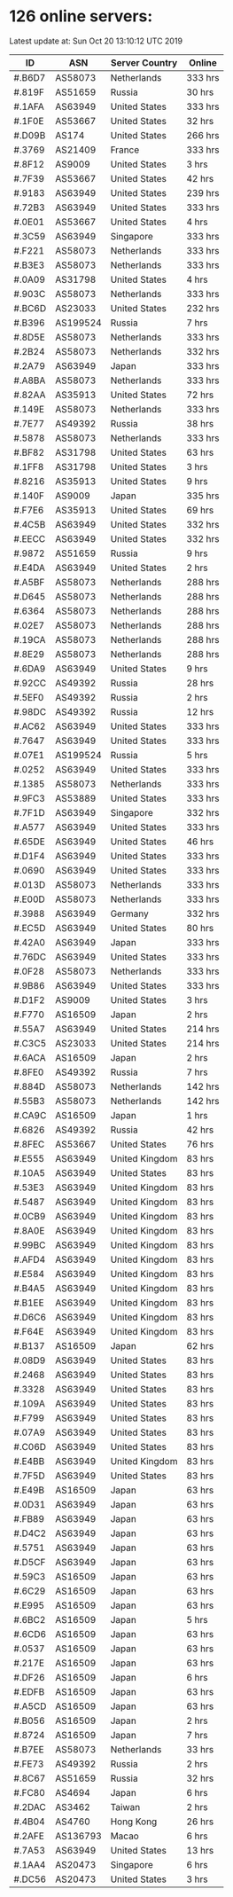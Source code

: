 # 126 online servers:

Latest update at: Sun Oct 20 13:10:12 UTC 2019

| ID | ASN | Server Country | Online |
| -- | --- | -------------- | ------ |
| #.B6D7 | AS58073 | Netherlands | 333 hrs |
| #.819F | AS51659 | Russia | 30 hrs |
| #.1AFA | AS63949 | United States | 333 hrs |
| #.1F0E | AS53667 | United States | 32 hrs |
| #.D09B | AS174 | United States | 266 hrs |
| #.3769 | AS21409 | France | 333 hrs |
| #.8F12 | AS9009 | United States | 3 hrs |
| #.7F39 | AS53667 | United States | 42 hrs |
| #.9183 | AS63949 | United States | 239 hrs |
| #.72B3 | AS63949 | United States | 333 hrs |
| #.0E01 | AS53667 | United States | 4 hrs |
| #.3C59 | AS63949 | Singapore | 333 hrs |
| #.F221 | AS58073 | Netherlands | 333 hrs |
| #.B3E3 | AS58073 | Netherlands | 333 hrs |
| #.0A09 | AS31798 | United States | 4 hrs |
| #.903C | AS58073 | Netherlands | 333 hrs |
| #.BC6D | AS23033 | United States | 232 hrs |
| #.B396 | AS199524 | Russia | 7 hrs |
| #.8D5E | AS58073 | Netherlands | 333 hrs |
| #.2B24 | AS58073 | Netherlands | 332 hrs |
| #.2A79 | AS63949 | Japan | 333 hrs |
| #.A8BA | AS58073 | Netherlands | 333 hrs |
| #.82AA | AS35913 | United States | 72 hrs |
| #.149E | AS58073 | Netherlands | 333 hrs |
| #.7E77 | AS49392 | Russia | 38 hrs |
| #.5878 | AS58073 | Netherlands | 333 hrs |
| #.BF82 | AS31798 | United States | 63 hrs |
| #.1FF8 | AS31798 | United States | 3 hrs |
| #.8216 | AS35913 | United States | 9 hrs |
| #.140F | AS9009 | Japan | 335 hrs |
| #.F7E6 | AS35913 | United States | 69 hrs |
| #.4C5B | AS63949 | United States | 332 hrs |
| #.EECC | AS63949 | United States | 332 hrs |
| #.9872 | AS51659 | Russia | 9 hrs |
| #.E4DA | AS63949 | United States | 2 hrs |
| #.A5BF | AS58073 | Netherlands | 288 hrs |
| #.D645 | AS58073 | Netherlands | 288 hrs |
| #.6364 | AS58073 | Netherlands | 288 hrs |
| #.02E7 | AS58073 | Netherlands | 288 hrs |
| #.19CA | AS58073 | Netherlands | 288 hrs |
| #.8E29 | AS58073 | Netherlands | 288 hrs |
| #.6DA9 | AS63949 | United States | 9 hrs |
| #.92CC | AS49392 | Russia | 28 hrs |
| #.5EF0 | AS49392 | Russia | 2 hrs |
| #.98DC | AS49392 | Russia | 12 hrs |
| #.AC62 | AS63949 | United States | 333 hrs |
| #.7647 | AS63949 | United States | 333 hrs |
| #.07E1 | AS199524 | Russia | 5 hrs |
| #.0252 | AS63949 | United States | 333 hrs |
| #.1385 | AS58073 | Netherlands | 333 hrs |
| #.9FC3 | AS53889 | United States | 333 hrs |
| #.7F1D | AS63949 | Singapore | 332 hrs |
| #.A577 | AS63949 | United States | 333 hrs |
| #.65DE | AS63949 | United States | 46 hrs |
| #.D1F4 | AS63949 | United States | 333 hrs |
| #.0690 | AS63949 | United States | 333 hrs |
| #.013D | AS58073 | Netherlands | 333 hrs |
| #.E00D | AS58073 | Netherlands | 333 hrs |
| #.3988 | AS63949 | Germany | 332 hrs |
| #.EC5D | AS63949 | United States | 80 hrs |
| #.42A0 | AS63949 | Japan | 333 hrs |
| #.76DC | AS63949 | United States | 333 hrs |
| #.0F28 | AS58073 | Netherlands | 333 hrs |
| #.9B86 | AS63949 | United States | 333 hrs |
| #.D1F2 | AS9009 | United States | 3 hrs |
| #.F770 | AS16509 | Japan | 2 hrs |
| #.55A7 | AS63949 | United States | 214 hrs |
| #.C3C5 | AS23033 | United States | 214 hrs |
| #.6ACA | AS16509 | Japan | 2 hrs |
| #.8FE0 | AS49392 | Russia | 7 hrs |
| #.884D | AS58073 | Netherlands | 142 hrs |
| #.55B3 | AS58073 | Netherlands | 142 hrs |
| #.CA9C | AS16509 | Japan | 1 hrs |
| #.6826 | AS49392 | Russia | 42 hrs |
| #.8FEC | AS53667 | United States | 76 hrs |
| #.E555 | AS63949 | United Kingdom | 83 hrs |
| #.10A5 | AS63949 | United States | 83 hrs |
| #.53E3 | AS63949 | United Kingdom | 83 hrs |
| #.5487 | AS63949 | United Kingdom | 83 hrs |
| #.0CB9 | AS63949 | United Kingdom | 83 hrs |
| #.8A0E | AS63949 | United Kingdom | 83 hrs |
| #.99BC | AS63949 | United Kingdom | 83 hrs |
| #.AFD4 | AS63949 | United Kingdom | 83 hrs |
| #.E584 | AS63949 | United Kingdom | 83 hrs |
| #.B4A5 | AS63949 | United Kingdom | 83 hrs |
| #.B1EE | AS63949 | United Kingdom | 83 hrs |
| #.D6C6 | AS63949 | United Kingdom | 83 hrs |
| #.F64E | AS63949 | United Kingdom | 83 hrs |
| #.B137 | AS16509 | Japan | 62 hrs |
| #.08D9 | AS63949 | United States | 83 hrs |
| #.2468 | AS63949 | United States | 83 hrs |
| #.3328 | AS63949 | United States | 83 hrs |
| #.109A | AS63949 | United States | 83 hrs |
| #.F799 | AS63949 | United States | 83 hrs |
| #.07A9 | AS63949 | United States | 83 hrs |
| #.C06D | AS63949 | United States | 83 hrs |
| #.E4BB | AS63949 | United Kingdom | 83 hrs |
| #.7F5D | AS63949 | United States | 83 hrs |
| #.E49B | AS16509 | Japan | 63 hrs |
| #.0D31 | AS63949 | Japan | 63 hrs |
| #.FB89 | AS63949 | Japan | 63 hrs |
| #.D4C2 | AS63949 | Japan | 63 hrs |
| #.5751 | AS63949 | Japan | 63 hrs |
| #.D5CF | AS63949 | Japan | 63 hrs |
| #.59C3 | AS16509 | Japan | 63 hrs |
| #.6C29 | AS16509 | Japan | 63 hrs |
| #.E995 | AS16509 | Japan | 63 hrs |
| #.6BC2 | AS16509 | Japan | 5 hrs |
| #.6CD6 | AS16509 | Japan | 63 hrs |
| #.0537 | AS16509 | Japan | 63 hrs |
| #.217E | AS16509 | Japan | 63 hrs |
| #.DF26 | AS16509 | Japan | 6 hrs |
| #.EDFB | AS16509 | Japan | 63 hrs |
| #.A5CD | AS16509 | Japan | 63 hrs |
| #.B056 | AS16509 | Japan | 2 hrs |
| #.8724 | AS16509 | Japan | 7 hrs |
| #.B7EE | AS58073 | Netherlands | 33 hrs |
| #.FE73 | AS49392 | Russia | 2 hrs |
| #.8C67 | AS51659 | Russia | 32 hrs |
| #.FC80 | AS4694 | Japan | 6 hrs |
| #.2DAC | AS3462 | Taiwan | 2 hrs |
| #.4B04 | AS4760 | Hong Kong | 26 hrs |
| #.2AFE | AS136793 | Macao | 6 hrs |
| #.7A53 | AS63949 | United States | 13 hrs |
| #.1AA4 | AS20473 | Singapore | 6 hrs |
| #.DC56 | AS20473 | United States | 3 hrs |

